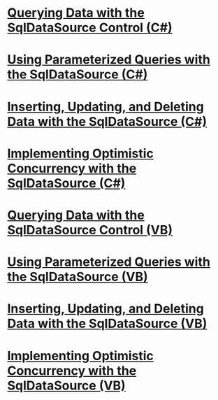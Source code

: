 # [Querying Data with the SqlDataSource Control (C#)](querying-data-with-the-sqldatasource-control-cs.md)
# [Using Parameterized Queries with the SqlDataSource (C#)](using-parameterized-queries-with-the-sqldatasource-cs.md)
# [Inserting, Updating, and Deleting Data with the SqlDataSource (C#)](inserting-updating-and-deleting-data-with-the-sqldatasource-cs.md)
# [Implementing Optimistic Concurrency with the SqlDataSource (C#)](implementing-optimistic-concurrency-with-the-sqldatasource-cs.md)
# [Querying Data with the SqlDataSource Control (VB)](querying-data-with-the-sqldatasource-control-vb.md)
# [Using Parameterized Queries with the SqlDataSource (VB)](using-parameterized-queries-with-the-sqldatasource-vb.md)
# [Inserting, Updating, and Deleting Data with the SqlDataSource (VB)](inserting-updating-and-deleting-data-with-the-sqldatasource-vb.md)
# [Implementing Optimistic Concurrency with the SqlDataSource (VB)](implementing-optimistic-concurrency-with-the-sqldatasource-vb.md)
